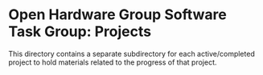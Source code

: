 # Open Hardware Group Software Task Group: Projects

This directory contains a separate subdirectory for each active/completed
project to hold materials related to the progress of that project.
